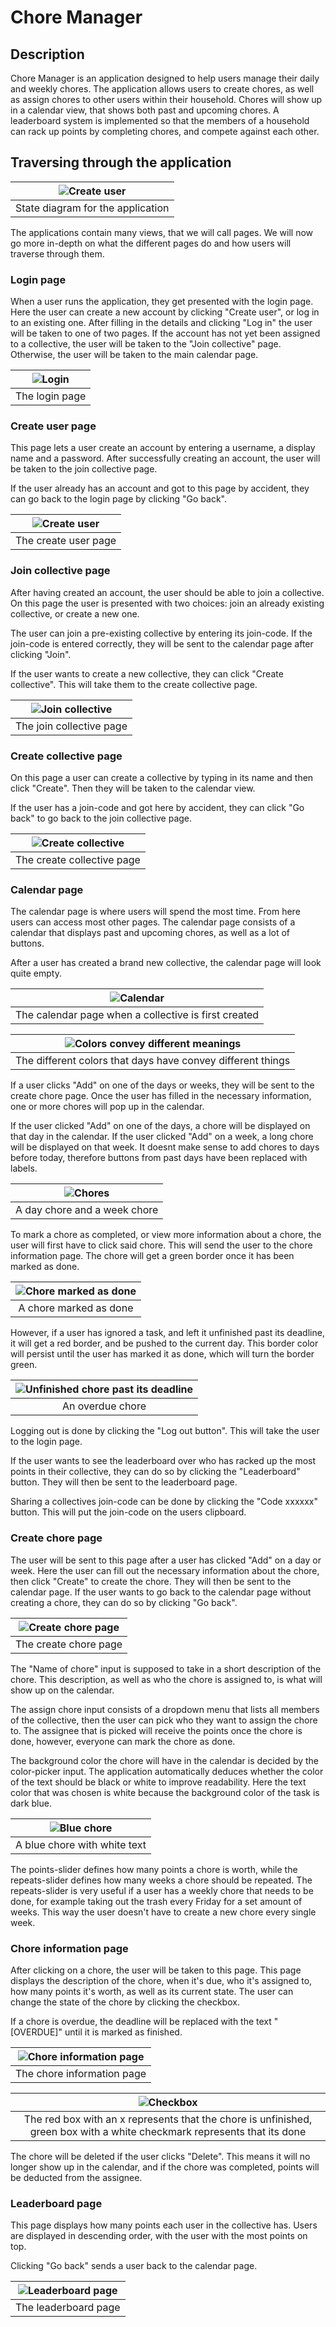 # Chore Manager
## Description
Chore Manager is an application designed to help users manage their daily and weekly chores. The application allows users to create chores, as well as assign chores to other users within their household. Chores will show up in a calendar view, that shows both past and upcoming chores. A leaderboard system is implemented so that the members of a household can rack up points by completing chores, and compete against each other.

## Traversing through the application

|![Create user](../img/stateDiagram.png)|
|:--:|
|State diagram for the application|

The applications contain many views, that we will call pages. We will now go more in-depth on what the different pages do and how users will traverse through them.

### Login page
When a user runs the application, they get presented with the login page. Here the user can create a new account by clicking "Create user", or log in to an existing one. After filling in the details and clicking "Log in" the user will be taken to one of two pages. If the account has not yet been assigned to a collective, the user will be taken to the "Join collective" page. Otherwise, the user will be taken to the main calendar page.

|![Login](../img/login.png)|
|:--:|
|The login page|

### Create user page
This page lets a user create an account by entering a username, a display name and a password. After successfully creating an account, the user will be taken to the join collective page. 

If the user already has an account and got to this page by accident, they can go back to the login page by clicking "Go back".

|![Create user](../img/create.png)|
|:--:|
|The create user page|

### Join collective page
After having created an account, the user should be able to join a collective. On this page the user is presented with two choices: join an already existing collective, or create a new one. 

The user can join a pre-existing collective by entering its join-code. If the join-code is entered correctly, they will be sent to the calendar page after clicking "Join".

If the user wants to create a new collective, they can click "Create collective". This will take them to the create collective page.

|![Join collective](../img/joinCollective.png)|
|:--:|
|The join collective page|

### Create collective page
On this page a user can create a collective by typing in its name and then click "Create". Then they will be taken to the calendar view.

If the user has a join-code and got here by accident, they can click "Go back" to go back to the join collective page.

|![Create collective](../img/createCollective.png)|
|:--:|
|The create collective page|

### Calendar page
The calendar page is where users will spend the most time. From here users can access most other pages. The calendar page consists of a calendar that displays past and upcoming chores, as well as a lot of buttons. 

After a user has created a brand new collective, the calendar page will look quite empty.

|![Calendar](../img/calendar.png)|
|:--:|
|The calendar page when a collective is first created|

|![Colors convey different meanings](../img/weekColors.png)|
|:--:|
|The different colors that days have convey different things|

If a user clicks "Add" on one of the days or weeks, they will be sent to the create chore page. Once the user has filled in the necessary information, one or more chores will pop up in the calendar.

If the user clicked "Add" on one of the days, a chore will be displayed on that day in the calendar. If the user clicked "Add" on a week, a long chore will be displayed on that week. It doesnt make sense to add chores to days before today, therefore buttons from past days have been replaced with labels.

|![Chores](../img/chores.png)|
|:--:|
|A day chore and a week chore|

To mark a chore as completed, or view more information about a chore, the user will first have to click said chore. This will send the user to the chore information page. The chore will get a green border once it has been marked as done.

|![Chore marked as done](../img/marked.png)|
|:--:|
|A chore marked as done|

However, if a user has ignored a task, and left it unfinished past its deadline, it will get a red border, and be pushed to the current day. This border color will persist until the user has marked it as done, which will turn the border green.

|![Unfinished chore past its deadline](../img/overdue.png)|
|:--:|
|An overdue chore|

Logging out is done by clicking the "Log out button". This will take the user to the login page.

If the user wants to see the leaderboard over who has racked up the most points in their collective, they can do so by clicking the "Leaderboard" button. They will then be sent to the leaderboard page. 

Sharing a collectives join-code can be done by clicking the "Code xxxxxx" button. This will put the join-code on the users clipboard.

### Create chore page
The user will be sent to this page after a user has clicked "Add" on a day or week. Here the user can fill out the necessary information about the chore, then click "Create" to create the chore. They will then be sent to the calendar page. If the user wants to go back to the calendar page without creating a chore, they can do so by clicking "Go back".

|![Create chore page](../img/createChore.png)|
|:--:|
|The create chore page|

The "Name of chore" input is supposed to take in a short description of the chore. This description, as well as who the chore is assigned to, is what will show up on the calendar. 

The assign chore input consists of a dropdown menu that lists all members of the collective, then the user can pick who they want to assign the chore to. The assignee that is picked will receive the points once the chore is done, however, everyone can mark the chore as done. 

The background color the chore will have in the calendar is decided by the color-picker input. The application automatically deduces whether the color of the text should be black or white to improve readability. Here the text color that was chosen is white because the background color of the task is dark blue.

|![Blue chore](../img/blueChore.png)|
|:--:|
|A blue chore with white text|

The points-slider defines how many points a chore is worth, while the repeats-slider defines how many weeks a chore should be repeated. The repeats-slider is very useful if a user has a weekly chore that needs to be done, for example taking out the trash every Friday for a set amount of weeks. This way the user doesn't have to create a new chore every single week.

### Chore information page
After clicking on a chore, the user will be taken to this page. This page displays the description of the chore, when it's due, who it's assigned to, how many points it's worth, as well as its current state. The user can change the state of the chore by clicking the checkbox. 

If a chore is overdue, the deadline will be replaced with the text "[OVERDUE]" until it is marked as finished.

|![Chore information page](../img/choreInfo.png)|
|:--:|
|The chore information page|

|![Checkbox](../img/checkbox.png)|
|:--:|
|The red box with an x represents that the chore is unfinished, green box with a white checkmark represents that its done|

The chore will be deleted if the user clicks "Delete". This means it will no longer show up in the calendar, and if the chore was completed, points will be deducted from the assignee.

### Leaderboard page
This page displays how many points each user in the collective has. Users are displayed in descending order, with the user with the most points on top.

Clicking "Go back" sends a user back to the calendar page.

|![Leaderboard page](../img/leaderboard.png)|
|:--:|
|The leaderboard page|


